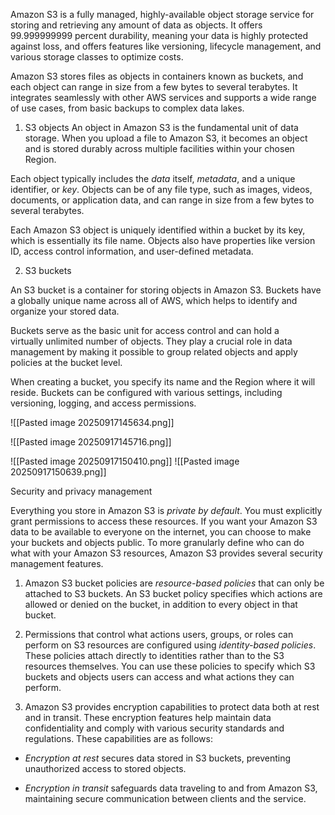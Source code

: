 Amazon S3 is a fully managed, highly-available object storage service for storing and retrieving any amount of data as objects. It offers 99.999999999 percent durability, meaning your data is highly protected against loss, and offers features like versioning, lifecycle management, and various storage classes to optimize costs.

Amazon S3 stores files as objects in containers known as buckets, and each object can range in size from a few bytes to several terabytes. It integrates seamlessly with other AWS services and supports a wide range of use cases, from basic backups to complex data lakes.

1. S3 objects
An object in Amazon S3 is the fundamental unit of data storage. When you upload a file to Amazon S3, it becomes an object and is stored durably across multiple facilities within your chosen Region.

Each object typically includes the _data_ itself, _metadata_, and a unique identifier, or _key_. Objects can be of any file type, such as images, videos, documents, or application data, and can range in size from a few bytes to several terabytes.

Each Amazon S3 object is uniquely identified within a bucket by its key, which is essentially its file name. Objects also have properties like version ID, access control information, and user-defined metadata.

2. S3 buckets

An S3 bucket is a container for storing objects in Amazon S3. Buckets have a globally unique name across all of AWS, which helps to identify and organize your stored data.

Buckets serve as the basic unit for access control and can hold a virtually unlimited number of objects. They play a crucial role in data management by making it possible to group related objects and apply policies at the bucket level.

When creating a bucket, you specify its name and the Region where it will reside. Buckets can be configured with various settings, including versioning, logging, and access permissions.


![[Pasted image 20250917145634.png]]

![[Pasted image 20250917145716.png]]

![[Pasted image 20250917150410.png]]
![[Pasted image 20250917150639.png]]


Security and privacy management

Everything you store in Amazon S3 is _private by default_. You must explicitly grant permissions to access these resources. If you want your Amazon S3 data to be available to everyone on the internet, you can choose to make your buckets and objects public. To more granularly define who can do what with your Amazon S3 resources, Amazon S3 provides several security management features.

1. Amazon S3 bucket policies are _resource-based policies_ that can only be attached to S3 buckets. An S3 bucket policy specifies which actions are allowed or denied on the bucket, in addition to every object in that bucket.

2. Permissions that control what actions users, groups, or roles can perform on S3 resources are configured using _identity-based policies_. These policies attach directly to identities rather than to the S3 resources themselves. You can use these policies to specify which S3 buckets and objects users can access and what actions they can perform.

3. Amazon S3 provides encryption capabilities to protect data both at rest and in transit. These encryption features help maintain data confidentiality and comply with various security standards and regulations. These capabilities are as follows:

- _Encryption at rest_ secures data stored in S3 buckets, preventing unauthorized access to stored objects.
    
- _Encryption in transit_ safeguards data traveling to and from Amazon S3, maintaining secure communication between clients and the service.